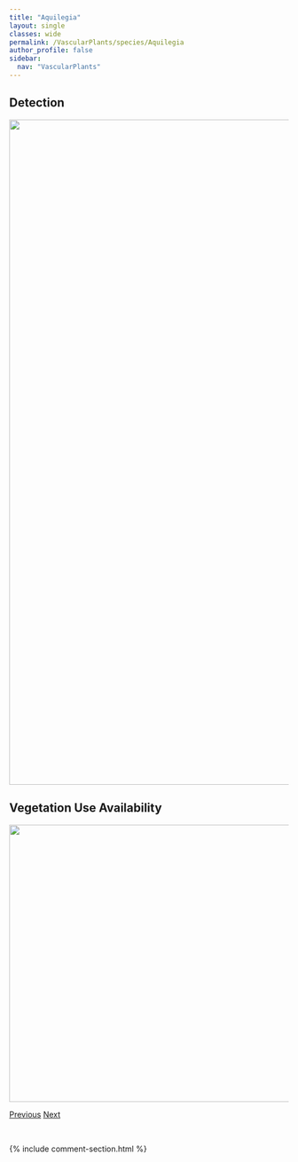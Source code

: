 ```yaml
---
title: "Aquilegia"
layout: single
classes: wide
permalink: /VascularPlants/species/Aquilegia
author_profile: false
sidebar:
  nav: "VascularPlants"
---
```


<h2>Detection</h2>

<a href="https://drive.google.com/uc?export=view&id=1BXu_kx_dq1GjomvfY6fb9ARny0awJWS4">
<img src="https://drive.google.com/uc?export=view&id=1BXu_kx_dq1GjomvfY6fb9ARny0awJWS4" height = "1200" width = "800">
</a>


<h2>Vegetation Use Availability</h2>

<a href="https://drive.google.com/uc?export=view&id=1WZTndO6QWnblFcwrX9EqioalpfEtAeSs">
<img src="https://drive.google.com/uc?export=view&id=1WZTndO6QWnblFcwrX9EqioalpfEtAeSs" height = "500" width = "1000">
</a>


<a href="/DevelopmentWebsite/VascularPlants/species/ApocynumCannabinum" class="pagination--pager" title="Apocynum cannabinum">Previous</a> <a href="/DevelopmentWebsite/VascularPlants/species/AquilegiaBrevistyla" class="pagination--pager" title="Blue Columbine">Next</a>

<p>&nbsp;</p>

{% include comment-section.html %}
